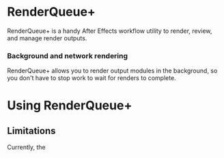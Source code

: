 # RenderQueue+

RenderQueue+ is a handy After Effects workflow utility to render, review, and manage render  outputs.

### Background and network rendering

RenderQueue+ allows you to render output modules in the background, so you don't have to stop work to wait for renders to complete.




# Using RenderQueue+


## Limitations

Currently, the
